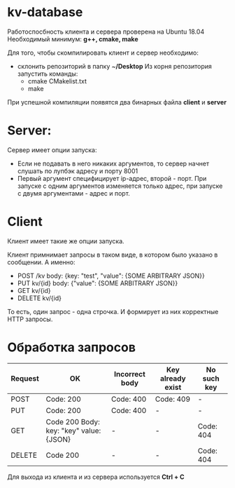 # kv-database

Работоспосбность клиента и сервера проверена на Ubuntu 18.04
Необходимый минимум: **g++, cmake, make**

Для того, чтобы скомпилировать клиент и сервер необходимо:

- склонить репозиторий в папку ~**/Desktop**
  Из корня репозитория запустить команды:
  - cmake CMakelist.txt
  - make
  
При успешной компиляции появятся два бинарных файла **client** и **server**

# Server:

Сервер имеет опции запуска:
  - Если не подавать в него никаких аргументов, то сервер начнет слушать по лупбэк адресу и порту 8001
  - Первый аргумент специфицирует ip-адрес, второй - порт. При запуске с одним аргументов изменяется только адрес,
  при запуске с двумя аргументами - адрес и порт.
  
# Client

Клиент имеет такие же опции запуска.

Клиент примнимает запросы в таком виде, в котором было указано в сообщении. А именно:
- POST /kv body: {key: "test", "value": {SOME ARBITRARY JSON}}
- PUT kv/{id} body: {"value": {SOME ARBITRARY JSON}}
- GET kv/{id}
- DELETE kv/{id}

То есть, один запрос - одна строчка.
И формирует из них корректные HTTP запросы.

# Обработка запросов

Request | OK | Incorrect body | Key already exist | No such key
--- | --- | --- | --- |--- 
POST | Code: 200 | Code: 400 | Code: 409 | - 
PUT | Code: 200 | Code: 400 | - | - | Code:404 
GET | Code 200 Body: key: "key" value: {JSON}| - | - | Code: 404 
DELETE | Code 200 | - | - | Code: 404 

Для выхода из клиента и из сервера используется **Ctrl + C**
